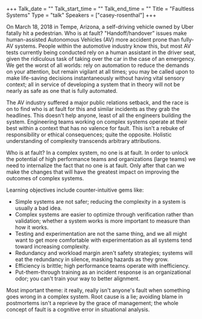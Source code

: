 +++
Talk_date = ""
Talk_start_time = ""
Talk_end_time = ""
Title = "Faultless Systems"
Type = "talk"
Speakers = ["casey-rosenthal"]
+++



On March 18, 2018 in Tempe, Arizona, a self-driving vehicle owned by Uber fatally hit a pedestrian.  Who is at fault?  "Handoff/handover” issues make human-assisted Autonomous Vehicles (AV) more accident prone than fully-AV systems.  People within the automotive industry know this, but most AV tests currently being conducted rely on a human assistant in the driver seat, given the ridiculous task of taking over the car in the case of an emergency.  We get the worst of all worlds: rely on automation to reduce the demands on your attention, but remain vigilant at all times; you may be called upon to make life-saving decisions instantaneously without having vital sensory context; all in service of developing a system that in theory will not be nearly as safe as one that is fully automated.

The AV industry suffered a major public relations setback, and the race is on to find who is at fault for this and similar incidents as they grab the headlines.  This doesn't help anyone, least of all the engineers building the system.  Engineering teams working on complex systems operate at their best within a context that has no valence for fault.  This isn't a rebuke of responsibility or ethical consequences; quite the opposite.  Holistic understanding of complexity transcends arbitrary attributions.

Who is at fault?  In a complex system, no one is at fault.  In order to unlock the potential of high performance teams and organizations (large teams) we need to internalize the fact that no one is at fault.  Only after that can we make the changes that will have the greatest impact on improving the outcomes of complex systems.

Learning objectives include counter-intuitive gems like:

* Simple systems are not safer; reducing the complexity in a system is usually a bad idea.
* Complex systems are easier to optimize through verification rather than validation; whether a system works is more important to measure than how it works.
* Testing and experimentation are not the same thing, and we all might want to get more comfortable with experimentation as all systems tend toward increasing complexity. 
* Redundancy and workload margin aren't safety strategies; systems will eat the redundancy in silence, masking hazards as they grow.
* Efficiency is brittle; high performance teams operate with inefficiency.
* Put-them-through training as an incident response is an organizational odor; you can't train your way to better alignment.

Most important theme: it really, really isn't anyone's fault when something goes wrong in a complex system.  Root cause is a lie; avoiding blame in postmortems isn't a reprieve by the grace of management; the whole concept of fault is a cognitive error in situational analysis.
